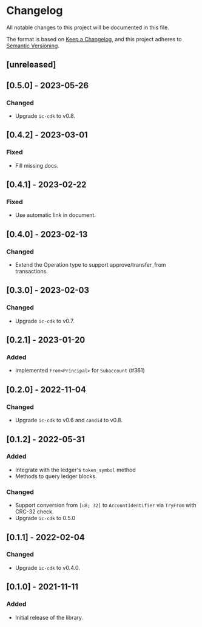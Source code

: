 # Changelog
All notable changes to this project will be documented in this file.

The format is based on [Keep a Changelog](https://keepachangelog.com/en/1.0.0/),
and this project adheres to [Semantic Versioning](https://semver.org/spec/v2.0.0.html).

## [unreleased]

## [0.5.0] - 2023-05-26
### Changed
- Upgrade `ic-cdk` to v0.8.

## [0.4.2] - 2023-03-01
### Fixed
- Fill missing docs.

## [0.4.1] - 2023-02-22
### Fixed
- Use automatic link in document.

## [0.4.0] - 2023-02-13
### Changed
- Extend the Operation type to support approve/transfer_from transactions.

## [0.3.0] - 2023-02-03
### Changed
- Upgrade `ic-cdk` to v0.7.

## [0.2.1] - 2023-01-20

### Added

- Implemented `From<Principal>` for `Subaccount` (#361)

## [0.2.0] - 2022-11-04
### Changed
- Upgrade `ic-cdk` to v0.6 and `candid` to v0.8.

## [0.1.2] - 2022-05-31
### Added
- Integrate with the ledger's `token_symbol` method
- Methods to query ledger blocks.

### Changed
- Support conversion from `[u8; 32]` to `AccountIdentifier` via `TryFrom` with CRC-32 check.
- Upgrade `ic-cdk` to 0.5.0

## [0.1.1] - 2022-02-04
### Changed
- Upgrade `ic-cdk` to v0.4.0.

## [0.1.0] - 2021-11-11
### Added
- Initial release of the library.
